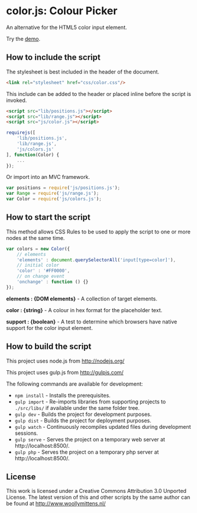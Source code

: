 # color.js: Colour Picker

An alternative for the HTML5 color input element.

Try the <a href="http://www.woollymittens.nl/default.php?url=useful-color">demo</a>.

## How to include the script

The stylesheet is best included in the header of the document.

```html
<link rel="stylesheet" href="css/color.css"/>
```

This include can be added to the header or placed inline before the script is invoked.

```html
<script src="lib/positions.js"></script>
<script src="lib/range.js"></script>
<script src="js/color.js"></script>
```

```js
requirejs([
	'lib/positions.js',
	'lib/range.js',
	'js/colors.js'
], function(Color) {
	...
});
```

Or import into an MVC framework.

```js
var positions = require('js/positions.js');
var Range = require('js/range.js');
var Color = require('js/colors.js');
```

## How to start the script

This method allows CSS Rules to be used to apply the script to one or more nodes at the same time.

```javascript
var colors = new Color({
	// elements
	'elements' : document.querySelectorAll('input[type=color]'),
	// initial color
	'color' : '#FF0000',
	// on change event
	'onchange' : function () {}
});
```

**elements : {DOM elements}** - A collection of target elements.

**color : {string}** - A colour in hex format for the placeholder text.

**support : {boolean}** - A test to determine which browsers have native support for the color input element.

## How to build the script

This project uses node.js from http://nodejs.org/

This project uses gulp.js from http://gulpjs.com/

The following commands are available for development:
+ `npm install` - Installs the prerequisites.
+ `gulp import` - Re-imports libraries from supporting projects to `./src/libs/` if available under the same folder tree.
+ `gulp dev` - Builds the project for development purposes.
+ `gulp dist` - Builds the project for deployment purposes.
+ `gulp watch` - Continuously recompiles updated files during development sessions.
+ `gulp serve` - Serves the project on a temporary web server at http://localhost:8500/.
+ `gulp php` - Serves the project on a temporary php server at http://localhost:8500/.

## License

This work is licensed under a Creative Commons Attribution 3.0 Unported License. The latest version of this and other scripts by the same author can be found at http://www.woollymittens.nl/
